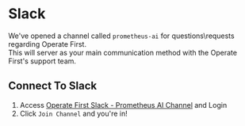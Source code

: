 # Slack
We've opened a channel called `prometheus-ai` for questions\requests regarding Operate First.   
This will server as your main communication method with the Operate First's support team.


## Connect To Slack
1. Access [Operate First Slack - Prometheus AI Channel](https://operatefirst.slack.com/archives/C02VC2U6KA8) and Login
2. Click `Join Channel` and you're in!


